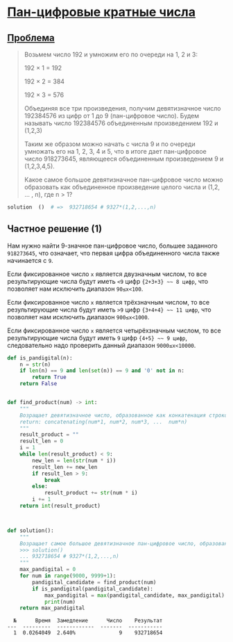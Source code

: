 # [Пан-цифровые кратные числа](TODO)

## [Проблема](https://euler.jakumo.org/problems/view/38.html)

>Возьмем число 192 и умножим его по очереди на 1, 2 и 3:
>
>192 × 1 = 192
>
>192 × 2 = 384
>
>192 × 3 = 576
>
>Объединяя все три произведения, получим девятизначное число 192384576 из цифр от 1 до 9 (пан-цифровое число). Будем называть число 192384576 объединенным произведением 192 и (1,2,3)
>
>Таким же образом можно начать с числа 9 и по очереди умножать его на 1, 2, 3, 4 и 5, что в итоге дает пан-цифровое число 918273645, являющееся объединенным произведением 9 и (1,2,3,4,5).
>
>Какое самое большое девятизначное пан-цифровое число можно образовать как объединенное произведение целого числа и (1,2, ... , n), где n > 1?


``` python
solution  ()  # =>  932718654 # 9327*(1,2,...,n)
```


## Частное решение (1)

Нам нужно найти 9-значное  пан-цифровое число, большее заданного `918273645`, что означает, что первая цифра объединенного числа также начинается с `9`.

Если фиксированное число `x` является двузначным числом, то все результирующие числа будут иметь `<9` цифр `{2+3+3} ~~ 8 цифр`, что позволяет нам исключить диапазон `90≤x<100`.

Если фиксированное число `x` является трёхзначным числом, то все результирующие числа будут иметь `>9` цифр `{3+4+4} ~~ 11 цифр`, что позволяет нам исключить диапазон `900≤x<1000`.

Если фиксированное число `x` является четырёхзначным числом, то все результирующие числа будут иметь `9` цифр `{4+5} ~~ 9 цифр`, следовательно надо проверить данный диапазон `9000≤x<10000`.

```python
def is_pandigital(n):
    n = str(n)
    if len(n) == 9 and len(set(n)) == 9 and '0' not in n:
        return True
    return False


def find_product(num) -> int:
    """
    Возращает девятизначное число, образованное как конкатенация строковых произведений целого числа и (1,2, ... , n), где n > 1.
    return: concatenating(num*1, num*2, num*3, ...  num*n)
    """
    result_product = ""
    result_len = 0
    i = 1
    while len(result_product) < 9:
        new_len = len(str(num * i))
        result_len += new_len
        if result_len > 9:
            break
        else:
            result_product += str(num * i)
        i += 1
    return int(result_product)



def solution():
    """
    Возращает cамое большое девятизначное пан-цифровое число, образованное как объединенное произведение целого числа и (1,2, ... , n), где n > 1
    >>> solution()
    ... 932718654 # 9327*(1,2,...,n)
    """
    max_pandigital = 0
    for num in range(9000, 9999+1):
        pandigital_candidate = find_product(num)
        if is_pandigital(pandigital_candidate):
            max_pandigital = max(pandigital_candidate, max_pandigital)
            print(num)
    return max_pandigital
```
```
  №      Время  Замедление      Число    Результат
---  ---------  ------------  -------  -----------
  1  0.0264049  2.640%              9    932718654
 ```
